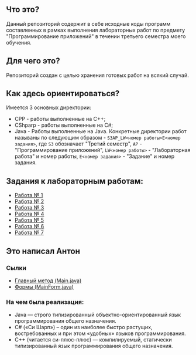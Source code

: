 ## Что это?
Данный репозиторий содержит в себе исходные коды программ составленных в рамках выполнения лабораторных работ по предмету "Программирование приложений" в течении третьего семестра моего обучения.
## Для чего это?
Репозиторий создан с целью хранения готовых работ на всякий случай.
## Как здесь ориентироваться?
Имеется 3 основных директории:
- CPP - работы выполненные на C++;
- CShparp - работы выполненные на C#;
- Java - Работы выполненные на Java.
Конкретные директории работ называны по следующим образом - `S3AP_LW<номер работы>E<номер задания>`, где `S3` обозначает "Третий семестр", `AP` - "Программирование приложений", `LW<номер работы>` - "Лабораторная работа" и номер работы, `E<номер задания>` - "Задание" и номер задания.
## Задания к лабораторным работам:
- [Работа № 1](exercises/LW1.md)
- [Работа № 2](exercises/LW2.md)
- [Работа № 3](exercises/LW3.md)
- [Работа № 4](exercises/LW4.md)
- [Работа № 5](exercises/LW5.md)
- [Работа № 6](exercises/LW6.md)
- [Работа № 7](exercises/LW7.md)
## Это написал Антон
### Сылки
- [Главный метод (Main.java)](Java/S3AP_LW2E1/src/Main.java)
- [Формы (MainForm.java)](Java/S3AP_LW2E1/src/MainForm.java)

### На чем была реализация:
- Java — строго типизированный объектно-ориентированный язык программирования общего назначения.
- С# («Си Шарп») – один из наиболее быстро растущих, востребованных и при этом «удобных» языков программирования.
- C++ (читается си-плюс-плюс) — компилируемый, статически типизированный язык программирования общего назначения.
